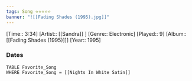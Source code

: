 ```yaml
---
tags: Song ⭐⭐⭐⭐⭐ 
banner: "![[Fading Shades (1995).jpg]]"
---
```

[Time:: 3:34]
[Artist:: [[Sandra]] ]
[Genre:: Electronic]
[Played:: 9]
[Album:: [[Fading Shades (1995)]]]
[Year:: 1995]
### Dates
````dataview
TABLE Favorite_Song
WHERE Favorite_Song = [[Nights In White Satin]]
````